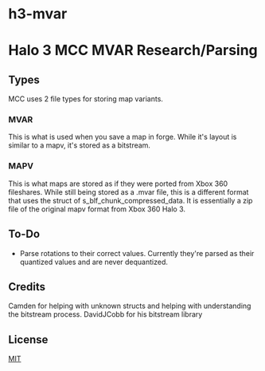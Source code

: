 # h3-mvar
 
# Halo 3 MCC MVAR Research/Parsing
## Types
MCC uses 2 file types for storing map variants.

### MVAR
This is what is used when you save a map in forge. While it's layout is similar to a mapv, it's stored as a bitstream.

### MAPV
This is what maps are stored as if they were ported from Xbox 360 fileshares. While still being stored as a .mvar file, this is a different format that uses the struct of s_blf_chunk_compressed_data. It is essentially a zip file of the original mapv format from Xbox 360 Halo 3.

## To-Do
- Parse rotations to their correct values. Currently they're parsed as their quantized values and are never dequantized.

## Credits
Camden for helping with unknown structs and helping with understanding the bitstream process.
DavidJCobb for his bitstream library

## License
[MIT](https://choosealicense.com/licenses/mit/)